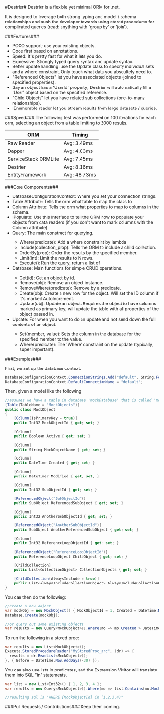 #Destrier#
Destrier is a flexible yet minimal ORM for .net.

It is designed to leverage both strong typing and model / schema relationships and push the developer towards
using stored procedures for complicated queries (read: anything with 'group by' or 'join').

###Features###
* POCO support; use your existing objects.
* Code first based on annotations.
* Speed: It's pretty fast for what it lets you do.
* Expressive: Strongly typed query syntax and update syntax.
* Better update handling: use the Update class to specify individual sets and a where constraint. Only touch what data you absoultely need to.
* "Referenced Objects" let you have associated objects (joined to specified properties).
 * Say an object has a 'UserId' property; Destrier will automatically fill a 'User' object based on the specified reference.
* "Child Objects" let you have related sub collections (one-to-many relationships).
* IEnumerable reader let you stream results from large datasets / queries.

###Speed###
The following test was performed on 100 iterations for each orm, selecting an object from a table limiting to 2000 results.

| ORM                  | Timing        |
|----------------------|---------------|
|Raw Reader            | Avg:	  3.49ms | 
|Dapper                | Avg:	  4.03ms | 
|ServiceStack ORMLite  | Avg:   7.45ms |
|Destrier              | Avg:   8.16ms |
|EntityFramework       | Avg:  48.73ms |

###Core Components###
* DatabaseConfigurationContext: Where you set your connection strings.
* Table Attribute: Tells the orm what table to map the class to
* Column Attribute: Tells the orm what properties to map to columns in the schema.
* IPopulate: Use this interface to tell the ORM how to populate your objects from data readers (if you don't want to mark columns with the Column attribute).
* Query<T>: The main construct for querying.
  * Where(predicate): Add a where constraint by lambda
  * Include(collection_prop): Tells the ORM to include a child collection.
  * OrderBy(prop): Order the results by the specified member.
  * Limit(int): Limit the results to N rows.
  * Execute(): Run the query, return a list of <T>
* Database<T>: Main functions for simple CRUD operations.
  * Get(id): Get an object by id.
  * Remove(obj): Remove an object instance.
  * RemoveWhere(predicate): Remove by a predicate.
  * Create(obj): Create a new row for the object. Will set the ID column if it's marked AutoIncrement.
  * Update(obj): Update an object. Requires the object to have columns marked as primary key, will update the table with all properties of the object passed in.
* Update<T>: For when you want to do an update and not send down the full contents of an object.
  * Set(member, value): Sets the column in the database for the specified member to the value.
  * Where(predicate): The 'Where' constraint on the update (typically, super important).

###Examples###

First, we set up the database context:
```C#
DatabaseConfigurationContext.ConnectionStrings.Add("default", String.Format("Server={0};Database={1};Trusted_Connection=true", "localhost", "mockDatabase"));
DatabaseConfigurationContext.DefaultConnectionName = "default";
```
Then, given a model like the following:
```C#
//assumes we have a table in database 'mockDatabase' that is called 'mockobjects'
[Table(TableName = "MockObjects")]
public class MockObject
{
    [Column(IsPrimaryKey = true)]
    public Int32 MockObjectId { get; set; }

    [Column]
    public Boolean Active { get; set; }

    [Column]
    public String MockObjectName { get; set; }

    [Column]
    public DateTime Created { get; set; }

    [Column]
    public DateTime? Modified { get; set; }

    [Column]
    public Int32 SubObjectId { get; set; }

    [ReferencedObject("SubObjectId")]
    public SubObject ReferencedSubObject { get; set; }

    [Column]
    public Int32 AnotherSubObjectId { get; set; }

    [ReferencedObject("AnotherSubObjectId")]
    public SubObject AnotherReferencedSubObject { get; set; }

    [Column]
    public Int32 ReferenceLoopObjectId { get; set; }

    [ReferencedObject("ReferenceLoopObjectId")]
    public ReferenceLoopObject ChildObject { get; set; }

    [ChildCollection]
    public List<CollectionObject> CollectionObjects { get; set; }

    [ChildCollection(AlwaysInclude = true)]
    public List<AlwaysIncludeCollectionObject> AlwaysIncludeCollectionObjects { get; set; }
}
```
You can then do the following:
```C#
//create a new object
var mockObj = new MockObject() { MockObjectId = 1, Created = DateTime.Now };
Database.Create(mockObj);

//or query out some existing objects
var results = new Query<MockObject>().Where(mo => mo.Created > DateTime.Now.AddDays(-30)).OrderBy(mo => mo.Created).Limit(5).Execute();
```
To run the following in a stored proc:
```C#
var results = new List<MockObject>();
Execute.StoredProcedureReader("MyStoredProc_prc", (dr) => {
  results = dr.ReadList<MockObject>();
}, { Before = DateTime.Now.AddDays(-30) });
```
You can also use lists in predicates, and the Expression Visitor will translate them into SQL "in" statements.
```C#
var list = new List<Int32>() { 1, 2, 3, 4 };
var results = new Query<MockObject>().Where(mo => list.Contains(mo.MockObjectId)).Execute();

//resulting sql is "WHERE [MockObjectId] in (1,2,3,4)"
```

###Pull Requests / Contributions###
Keep them coming.

